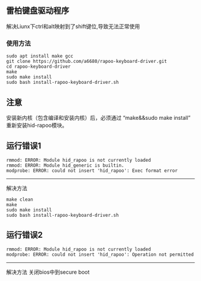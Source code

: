 ## 雷柏键盘驱动程序

解决Liunx下ctrl和alt映射到了shift键位,导致无法正常使用

### 使用方法
```
sudo apt install make gcc
git clone https://github.com/a6680/rapoo-keyboard-driver.git
cd rapoo-keyboard-driver
make
sudo make install
sudo bash install-rapoo-keyboard-driver.sh
```
## 注意
安装新内核（包含编译和安装内核）后，必须通过 “make&&sudo make install” 重新安装hid-rapoo模块。

## 运行错误1
```
rmmod: ERROR: Module hid_rapoo is not currently loaded
rmmod: ERROR: Module hid_generic is builtin.
modprobe: ERROR: could not insert 'hid_rapoo': Exec format error
```
-------
解决方法
```
make clean
make
sudo make install
sudo bash install-rapoo-keyboard-driver.sh
```
## 运行错误2
```
rmmod: ERROR: Module hid_rapoo is not currently loaded
modprobe: ERROR: could not insert 'hid_rapoo': Operation not permitted
```
--------
解决方法
关闭bios中到secure boot




